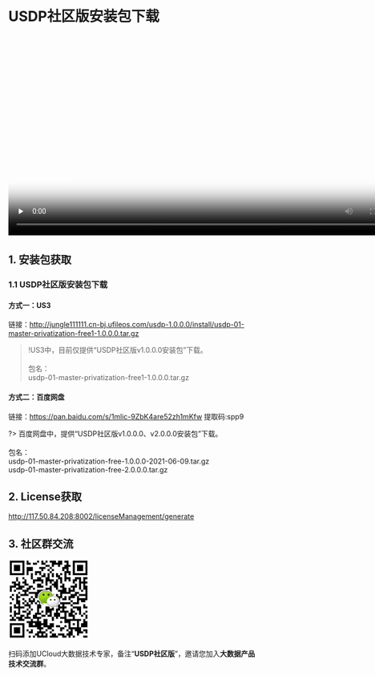 # USDP社区版安装包下载



<video id="video" length=1000 width=800 controls="" preload="none" poster="http://test-leon.cn-bj.ufileos.com/USDP介绍视频/%E5%B9%BB%E7%81%AF%E7%89%872.png">
      <source id="mp4" src="http://jungle111111.cn-bj.ufileos.com/usdp-1.0.0.0/video/mp4/2.USDP%E4%B8%8B%E8%BD%BD.mp4">
</video>





## 1. 安装包获取

### 1.1 USDP社区版安装包下载

#### 方式一：US3

链接：http://jungle111111.cn-bj.ufileos.com/usdp-1.0.0.0/install/usdp-01-master-privatization-free1-1.0.0.0.tar.gz

> !US3中，目前仅提供“USDP社区版v1.0.0.0安装包”下载。</br></br>包名：</br>usdp-01-master-privatization-free1-1.0.0.0.tar.gz



#### 方式二：百度网盘

链接：https://pan.baidu.com/s/1mlic-9ZbK4are52zh1mKfw 
提取码:spp9

?> 百度网盘中，提供“USDP社区版v1.0.0.0、v2.0.0.0安装包”下载。</br></br>包名：</br>usdp-01-master-privatization-free-1.0.0.0-2021-06-09.tar.gz</br>usdp-01-master-privatization-free-2.0.0.0.tar.gz



## 2. License获取

http://117.50.84.208:8002/licenseManagement/generate



## 3. 社区群交流

![USDP智能大数据平台产品形象大图](../images/社区群助手0.png)

扫码添加UCloud大数据技术专家，备注“**USDP社区版**”，邀请您加入**大数据产品技术交流群**。